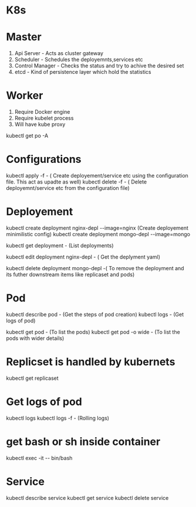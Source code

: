 # K8s

# Master 
1. Api Server - Acts as cluster gateway
2. Scheduler - Schedules the deployemnts,services etc
3. Control Manager - Checks the status and try to achive the desired set
4. etcd - Kind of persistence layer which hold the statistics

# Worker
1. Require Docker engine
2. Require kubelet process 
3. Will have kube proxy

kubectl get po -A

# Configurations

kubectl apply -f <filepath> - ( Create deployement/service etc using the configuration file. This act as upadte as well)
kubectl delete -f <filepath> - ( Delete deployemnt/service etc from the configuration file)

# Deployement
kubectl create deployment nginx-depl --image=nginx  (Create deployement minimilistic config)
kubectl create deployment mongo-depl --image=mongo

kubectl get deployment  - (List deployments)

kubectl edit deployment nginx-depl  - ( Get the deplyment yaml)

kubectl delete deployment mongo-depl  -( To remove the deployment and its futher downstream items like replicaset and pods)


# Pod
kubectl describe pod <podname>  - (Get the steps of pod creation)
kubectl logs <podname> - (Get logs of pod)

kubectl get pod - (To list the pods)
kubectl get pod -o wide - (To list the pods with wider details)

# Replicset is handled by kubernets
kubectl get replicaset


# Get logs of pod
kubectl logs <podname>
kubectl logs -f <podname> - (Rolling logs)

# get bash or sh inside container
kubectl exec -it <podname> -- bin/bash


# Service 
kubectl describe service <servicename>
kubectl get service
kubectl delete service <servicename>